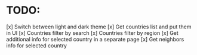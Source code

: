# TODO:
[x] Switch between light and dark theme
[x] Get countries list and put them in UI
[x] Countries filter by search
[x] Countries filter by region
[x] Get additional info for selected country in a separate page
[x] Get neighbors info for selected country
